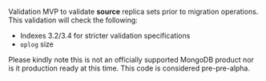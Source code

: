Validation MVP to validate **source** replica sets prior to migration operations. This validation will check the following:
- Indexes 3.2/3.4 for stricter validation specifications
- `oplog` size

Please kindly note this is not an officially supported MongoDB product nor is it production ready at this time. This code is considered pre-pre-alpha.
